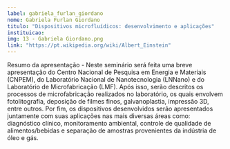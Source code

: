 ```yaml
---
label: gabriela_furlan_giordano
nome: Gabriela Furlan Giordano
titulo: "Dispositivos microfluídicos: desenvolvimento e aplicações"
instituicao:
img: 13 - Gabriela Giordano.png
link: "https://pt.wikipedia.org/wiki/Albert_Einstein"
---
```


Resumo da apresentação - Neste seminário será feita uma breve apresentação do Centro Nacional de Pesquisa em Energia e Materiais (CNPEM), do Laboratório Nacional de 
Nanotecnologia (LNNano) e do Laboratório de Microfabricação (LMF). Após isso, serão descritos os processos de microfabricação realizados no laboratório, os quais 
envolvem fotolitografia, deposição de filmes finos, galvanoplastia, impressão 3D, entre outros. Por fim, os dispositivos desenvolvidos serão apresentados juntamente 
com suas aplicações nas mais diversas áreas como: diagnóstico clínico, monitoramento ambiental, controle de qualidade de alimentos/bebidas e separação de amostras 
provenientes da indústria de óleo e gás.
